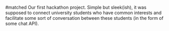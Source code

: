 #matched
Our first hackathon project. Simple but sleek(ish), it was supposed to connect university students who have common interests and facilitate some sort of conversation between these students (in the form of some chat API).
